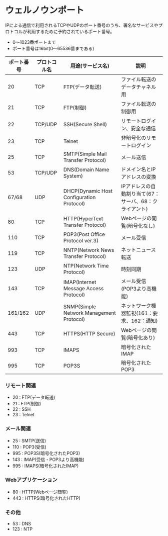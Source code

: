 # ウェルノウンポート

IPによる通信で利用されるTCPやUDPのポート番号のうち、署名なサービスやプロトコルが利用するために予約されているポート番号。

- 0〜1023番ポートまで
- ポート番号は16bit(0〜65536番まである)

| ポート番号  | プロトコル名 | 用途(サービス名)                          | 説明                                                   |
|-------------|--------------|-------------------------------------------|--------------------------------------------------------|
| 20          | TCP          | FTP(データ転送)                           | ファイル転送のデータチャネル用                         |
| 21          | TCP          | FTP(制御)                                 | ファイル転送の制御用                                   |
| 22          | TCP/UDP      | SSH(Secure Shell)                         | リモートログイン、安全な通信                           |
| 23          | TCP          | Telnet                                    | 非暗号化のリモートログイン                             |
| 25          | TCP          | SMTP(Simple Mail Transfer Protocol)       | メール送信                                             |
| 53          | TCP/UDP      | DNS(Domain Name System)                   | ドメイン名とIPアドレスの変換                           |
| 67/68       | UDP          | DHCP(Dynamic Host Configuration Protocol) | IPアドレスの自動割り当て(67：サーバ、68：クライアント) |
| 80          | TCP          | HTTP(HyperText Transfer Protocol)         | Webページの閲覧(暗号化なし)                            |
| 110         | TCP          | POP3(Post Office Protocol ver.3)          | メール受信                                             |
| 119         | TCP          | NNTP(Network News Transfer Protocol)      | ネットニュース転送                                     |
| 123         | UDP          | NTP(Network Time Protocol)                | 時刻同期                                               |
| 143         | TCP          | IMAP(Internet Message Access Protocol)    | メール受信(POP3より高機能)                             |
| 161/162     | UDP          | SNMP(Simple Network Management Protocol)  | ネットワーク機器監視(161：要求、162：通知)             |
| 443         | TCP          | HTTPS(HTTP Secure)                        | Webページの閲覧(暗号化あり)                            |
| 993         | TCP          | IMAPS                                     | 暗号化されたIMAP                                       |
| 995         | TCP          | POP3S                                     | 暗号化されたPOP3                                       |

### リモート関連

- 20 : FTP(データ転送)
- 21 : FTP(制御)
- 22 : SSH
- 23 : Telnet

### メール関連

- 25 : SMTP(送信)
- 110 : POP3(受信)
- 995 : POP3S(暗号化されたPOP3)
- 143 : IMAP(受信・POP3より高機能)
- 995 : IMAPS(暗号化されたIMAP)

### Webアプリケーション

- 80 : HTTP(Webページ閲覧)
- 443 : HTTPS(暗号化されたHTTP)

### その他

- 53 : DNS
- 123 : NTP

